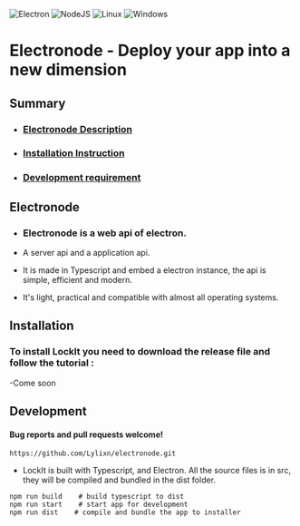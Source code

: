 ![Electron](https://img.shields.io/badge/Electron-2B2E3A?style=for-the-badge&logo=electron&logoColor=9FEAF9)
![NodeJS](https://img.shields.io/badge/Node.js-339933?style=for-the-badge&logo=nodedotjs&logoColor=white)
![Linux](https://img.shields.io/badge/Linux-FCC624?style=for-the-badge&logo=linux&logoColor=black)
![Windows](https://img.shields.io/badge/Windows-0078D6?style=for-the-badge&logo=windows&logoColor=white)

# Electronode - Deploy your app into a new dimension

## Summary

- ### [Electronode Description](#Electronode)
- ### [Installation Instruction](#installation)
- ### [Development requirement](#development)

## Electronode

- ### Electronode is a web api of electron.

- A server api and a application api.
- It is made in Typescript and embed a electron instance, the api is simple, efficient and modern.
- It's light, practical and compatible with almost all operating systems.

## Installation

### To install LockIt you need to download the release file and follow the tutorial :

-Come soon

## Development

#### Bug reports and pull requests welcome!

```
https://github.com/Lylixn/electronode.git
```

- LockIt is built with Typescript, and Electron. All the source files is in src, they will be compiled and bundled in the dist folder.

```shell
npm run build    # build typescript to dist
npm run start    # start app for development
npm run dist    # compile and bundle the app to installer
```
